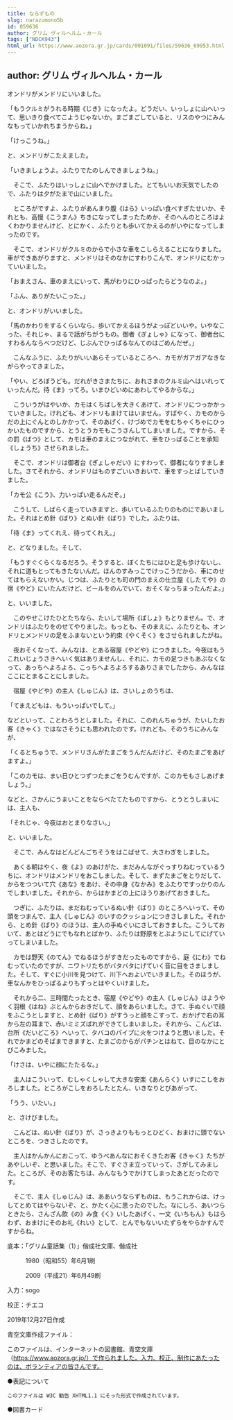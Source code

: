 ```yaml
---
title: ならずもの
slug: narazumono5b
id: 059636
author: グリム ヴィルヘルム・カール
tags: ["NDCK943"]
html_url: https://www.aozora.gr.jp/cards/001091/files/59636_69953.html
---
```


## author: グリム ヴィルヘルム・カール

オンドリがメンドリにいいました。

「もうクルミがうれる時期《じき》になったよ。どうだい、いっしょに山へいって、思いきり食べてこようじゃないか。まごまごしていると、リスのやつにみんなもっていかれちまうからね。」

「けっこうね。」

と、メンドリがこたえました。

「いきましょうよ。ふたりでたのしんできましょうね。」

　そこで、ふたりはいっしょに山へでかけました。とてもいいお天気でしたので、ふたりは夕がたまで山にいました。

　ところがですよ、ふたりがあんまり腹《はら》いっぱい食べすぎたせいか、それとも、高慢《こうまん》ちきになってしまったためか、そのへんのところはよくわかりませんけど、とにかく、ふたりとも歩いてかえるのがいやになってしまったのです。

　そこで、オンドリがクルミのからで小さな車をこしらえることになりました。車ができあがりますと、メンドリはそのなかにすわりこんで、オンドリにむかっていいました。

「おまえさん、車のまえにいって、馬がわりにひっぱったらどうなのよ。」

「ふん、ありがたいこった。」

と、オンドリがいいました。

「馬のかわりをするくらいなら、歩いてかえるほうがよっぽどいいや。いやなこった、それじゃ、まるで話がちがうもの。御者《ぎょしゃ》になって、御者台にすわるんならべつだけど、じぶんでひっぱるなんてのはごめんだぜ。」

　こんなふうに、ふたりがいいあらそっているところへ、カモがガアガアなきながらやってきました。

「やい、どろぼうども。だれがきさまたちに、おれさまのクルミ山へはいれっていったんだ。待《ま》ってろ。いまひどいめにあわしてやるからな。」

　こういうがはやいか、カモはくちばしを大きくあけて、オンドリにつっかかっていきました。けれども、オンドリもまけてはいません。すばやく、カモのからだの上にぐんとのしかかって、そのあげく、けづめでカモをむちゃくちゃにひっかいたものですから、とうとうカモもこうさんしてしまいました。ですから、その罰《ばつ》として、カモは車のまえにつながれて、車をひっぱることを承知《しょうち》させられました。

　そこで、オンドリは御者台《ぎょしゃだい》にすわって、御者になりすましました。さてそれから、オンドリはものすごいいきおいで、車をすっとばしていきました。

「カモ公《こう》、力いっぱい走るんだぞ。」

　こうして、しばらく走っていきますと、歩いているふたりのものにであいました。それはとめ針《ばり》とぬい針《ばり》でした。ふたりは、

「待《ま》ってくれえ、待ってくれえ。」

と、どなりました。そして、

「もうすぐくらくなるだろう。そうすると、ぼくたちにはひと足も歩けないし、それに道もとってもきたないんだ。ほんのすみっこでけっこうだから、車にのせてはもらえないかい。じつは、ふたりとも町の門のまえの仕立屋《したてや》の宿《やど》にいたんだけど、ビールをのんでいて、おそくなっちまったんだよ。」

と、いいました。

　このやせこけたひとたちなら、たいして場所《ばしょ》もとりません。で、オンドリはふたりをのせてやりました。もっとも、そのまえに、ふたりとも、オンドリとメンドリの足をふまないという約束《やくそく》をさせられましたがね。

　夜おそくなって、みんなは、とある宿屋《やどや》につきました。今夜はもうこれいじょうさきへいく気はありませんし、それに、カモの足つきもあぶなくなって、あっちへよろよろ、こっちへよろよろするありさまでしたから、みんなはここにとまることにしました。

　宿屋《やどや》の主人《しゅじん》は、さいしょのうちは、

「てまえどもは、もういっぱいでして。」

などといって、ことわろうとしました。それに、このれんちゅうが、たいしたお客《きゃく》ではなさそうにも思われたのです。けれども、そのうちにみんなが、

「くるとちゅうで、メンドリさんがたまごをうんだんだけど、そのたまごをあげますよ。」

「このカモは、まい日ひとつずつたまごをうむんですが、このカモもさしあげましょう。」

などと、さかんにうまいことをならべたてたものですから、とうとうしまいには、主人も、

「それじゃ、今夜はおとまりなさい。」

と、いいました。

　そこで、みんなはどんどんごちそうをはこばせて、大さわぎをしました。

　あくる朝はやく、夜《よ》のあけがた、まだみんながぐっすりねむっているうちに、オンドリはメンドリをおこしました。そして、まずたまごをとりだして、からをつついて穴《あな》をあけ、その中身《なかみ》をふたりですっかりのんでしまいました。それから、からはかまどの上にほうりあげておきました。

　つぎに、ふたりは、まだねむっているぬい針《ばり》のところへいって、その頭をつまんで、主人《しゅじん》のいすのクッションにつきさしました。それから、とめ針《ばり》のほうは、主人の手ぬぐいにさしておきました。こうしておいて、あとはどうにでもなれとばかり、ふたりは野原をとぶようにしてにげていってしまいました。

　カモは野天《のてん》でねるほうがすきだったものですから、庭《にわ》でねむっていたのですが、ニワトリたちがバタバタにげていく音に目をさましました。そして、すぐに小川を見つけて、川下へおよいでいきました。そのほうが、車なんかをひっぱるよりもずっとはやくいけました。

　それから二、三時間たったとき、宿屋《やどや》の主人《しゅじん》はようやく羽根《はね》ぶとんからおきだして、顔をあらいました。さて、手ぬぐいで顔をふこうとしますと、とめ針《ばり》がすうっと顔をこすって、おかげで右の耳から左の耳まで、赤いミミズばれができてしまいました。それから、こんどは、台所《だいどころ》へいって、タバコのパイプに火をつけようと思いました。それでかまどのそばまできますと、たまごのからがパチンとはねて、目のなかにとびこみました。

「けさは、いやに顔にたたるな。」

　主人はこういって、むしゃくしゃして大きな安楽《あんらく》いすにこしをおろしました。ところがこしをおろしたとたん、いきなりとびあがって、

「うう、いたい。」

と、さけびました。

　こんどは、ぬい針《ばり》が、さっきよりももっとひどく、おまけに頭でないところを、つきさしたのです。

　主人はかんかんにおこって、ゆうべあんなにおそくきたお客《きゃく》たちがあやしいぞ、と思いました。そこで、すぐさま立っていって、さがしてみました。ところが、そのお客たちは、みんなもうでかけてしまったあとだったのです。

　そこで、主人《しゅじん》は、ああいうならずものは、もうこれからは、けっしてとめてはやらないぞ、と、かたく心に思ったのでした。なにしろ、あいつらときたら、さんざん飲《の》み食《く》いしたあげく、一文《いちもん》もはらわず、おまけにそのお礼《れい》として、とんでもないいたずらをやらかすんですからね。













底本：「グリム童話集（1）」偕成社文庫、偕成社

　　　1980（昭和55）年6月1刷

　　　2009（平成21）年6月49刷

入力：sogo

校正：チエコ

2019年12月27日作成

青空文庫作成ファイル：

このファイルは、インターネットの図書館、青空文庫（https://www.aozora.gr.jp/）で作られました。入力、校正、制作にあたったのは、ボランティアの皆さんです。











●表記について


	このファイルは W3C 勧告 XHTML1.1 にそった形式で作成されています。







●図書カード